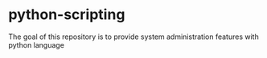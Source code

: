 # python-scripting
The goal of this repository is  to provide system administration features  with python language

